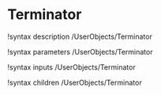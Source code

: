 <!-- MOOSE Documentation Stub: Remove this when content is added. -->

# Terminator

!syntax description /UserObjects/Terminator

!syntax parameters /UserObjects/Terminator

!syntax inputs /UserObjects/Terminator

!syntax children /UserObjects/Terminator
